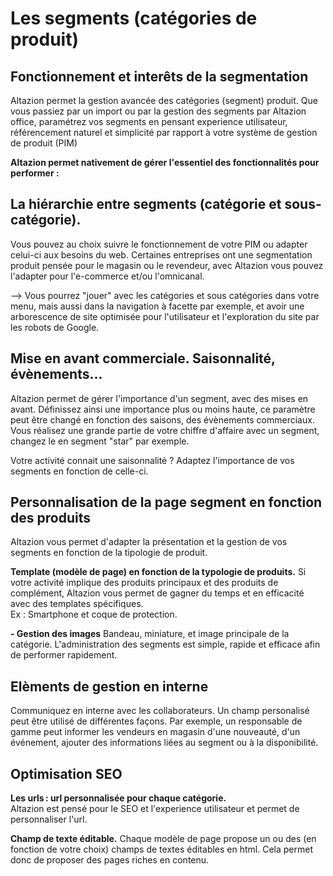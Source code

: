 # Les segments (catégories de produit)

## Fonctionnement et interêts de la segmentation
Altazion permet la gestion avancée des catégories (segment) produit. 
Que vous passiez par un import ou par la gestion des segments par Altazion office, paramétrez vos segments en pensant experience utilisateur, référencement naturel et simplicité par rapport à votre système de gestion de produit (PIM)

**Altazion permet nativement de gérer l'essentiel des fonctionnalités pour performer :**

## La hiérarchie entre segments (catégorie et sous-catégorie). 
Vous pouvez au choix suivre le fonctionnement de votre PIM ou adapter celui-ci aux besoins du web. Certaines entreprises ont une segmentation produit pensée pour le magasin ou le revendeur, avec Altazion vous pouvez l'adapter pour l'e-commerce et/ou l'omnicanal.  

--> Vous pourrez "jouer" avec les catégories et sous catégories dans votre menu, mais aussi dans la navigation à facette par exemple, et avoir une arborescence de site optimisée pour l'utilisateur et l'exploration du site par les robots de Google. 

## Mise en avant commerciale. Saisonnalité, évènements...
Altazion permet de gérer l'importance d'un segment, avec des mises en avant.
Définissez ainsi une importance plus ou moins haute, ce paramètre peut être changé en fonction des saisons, des évènements commerciaux. 
Vous réalisez une grande partie de votre chiffre d'affaire avec un segment, changez le en segment "star" par exemple.  

Votre activité connait une saisonnalité ? Adaptez l'importance de vos segments en fonction de celle-ci.

## Personnalisation de la page segment en fonction des produits
Altazion vous permet d'adapter la présentation et la gestion de vos segments en fonction de la tipologie de produit. 

**Template (modèle de page) en fonction de la typologie de produits.**
Si votre activité implique des produits principaux et des produits de complément, Altazion vous permet de gagner du temps et en efficacité avec des templates spécifiques.  
Ex : Smartphone et coque de protection.

**- Gestion des images**
Bandeau, miniature, et image principale de la catégorie. L'administration des segments est simple, rapide et efficace afin de performer rapidement.

## Elèments de gestion en interne 
Communiquez en interne avec les collaborateurs. 
Un champ personalisé peut être utilisé de différentes façons. Par exemple, un responsable de gamme peut informer les vendeurs en magasin d'une nouveauté, d'un événement, ajouter des informations liées au segment ou à la disponibilité.  

## Optimisation SEO
**Les urls : url personnalisée pour chaque catégorie.**  
Altazion est pensé pour le SEO et l'experience utilisateur et permet de personnaliser l'url. 

**Champ de texte éditable.**
Chaque modèle de page propose un ou des (en fonction de votre choix) champs de textes éditables en html. Cela permet donc de proposer des pages riches en contenu.